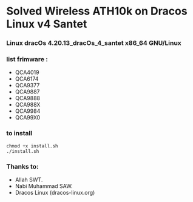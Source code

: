 # Solved Wireless ATH10k on Dracos Linux v4 Santet
### Linux dracOs 4.20.13_dracOs_4_santet x86_64 GNU/Linux


### list frimware :
- QCA4019
- QCA6174
- QCA9377
- QCA9887
- QCA9888
- QCA988X
- QCA9984
- QCA99X0

### to install 

```
chmod +x install.sh
./install.sh
```

### Thanks to:
- Allah SWT.
- Nabi Muhammad SAW.
- Dracos Linux (dracos-linux.org)
